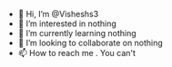 - 👋 Hi, I’m @Visheshs3
- 👀 I’m interested in nothing
- 🌱 I’m currently learning nothing
- 💞️ I’m looking to collaborate on nothing
- 📫 How to reach me . You can't

<!---
Visheshs3/Visheshs3 is a ✨ special ✨ repository because its `README.md` (this file) appears on your GitHub profile.
You can click the Preview link to take a look at your changes.
--->
